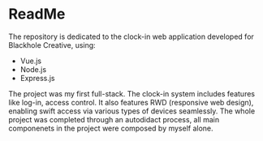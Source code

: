 # ReadMe
The repository is dedicated to the clock-in web application developed for Blackhole Creative, using:
* Vue.js
* Node.js
* Express.js

The project was my first full-stack. The clock-in system includes features like log-in, access control. It also features RWD (responsive web design), enabling swift access via various types of devices seamlessly. The whole project was completed through an autodidact process, all main componenets in the project were composed by myself alone.
